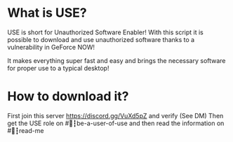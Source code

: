 # What is USE?
USE is short for Unauthorized Software Enabler!
With this script it is possible to download and use unauthorized software thanks to a vulnerability in GeForce NOW!

It makes everything super fast and easy and brings the necessary software for proper use to a typical desktop!

# How to download it?
First join this server https://discord.gg/VuXd5pZ and verify (See DM)
Then get the USE role on #🙋┇be-a-user-of-use and then read the information on #📖┇read-me
